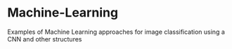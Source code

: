# Machine-Learning
Examples of Machine Learning approaches for image classification using a CNN and other structures
